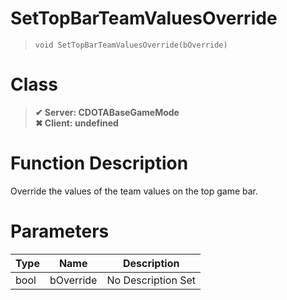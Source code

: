 # SetTopBarTeamValuesOverride
> `void SetTopBarTeamValuesOverride(bOverride)`
# Class
> __✔ Server: CDOTABaseGameMode__  
> __✖ Client: undefined__  
# Function Description
Override the values of the team values on the top game bar.
# Parameters
Type|Name|Description
--|--|--
bool|bOverride|No Description Set
